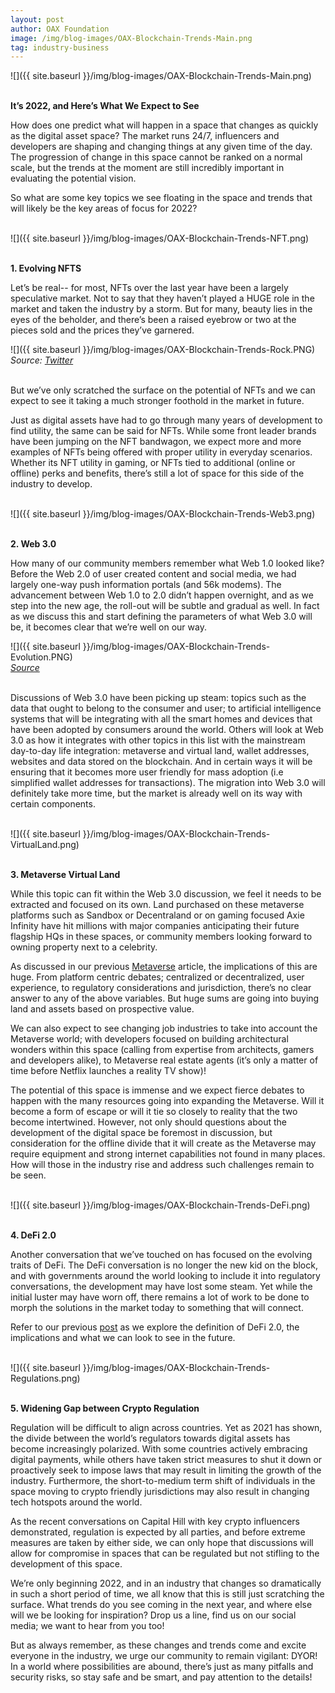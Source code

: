 ```yaml
---
layout: post
author: OAX Foundation
image: /img/blog-images/OAX-Blockchain-Trends-Main.png
tag: industry-business
---
```


![]({{ site.baseurl }}/img/blog-images/OAX-Blockchain-Trends-Main.png)

<br><b>It’s 2022, and Here’s What We Expect to See</b>

How does one predict what will happen in a space that changes as quickly as the digital asset space? The market runs 24/7, influencers and developers are shaping and changing things at any given time of the day. The progression of change in this space cannot be ranked on a normal scale, but the trends at the moment are still incredibly important in evaluating the potential vision.

So what are some key topics we see floating in the space and trends that will likely be the key areas of focus for 2022?<br><br>

![]({{ site.baseurl }}/img/blog-images/OAX-Blockchain-Trends-NFT.png)

<br><b>1. Evolving NFTS</b>

Let’s be real-- for most, NFTs over the last year have been a largely speculative market. Not to say that they haven’t played a HUGE role in the market and taken the industry by a storm. But for many, beauty lies in the eyes of the beholder, and there’s been a raised eyebrow or two at the pieces sold and the prices they’ve garnered.<br> 

![]({{ site.baseurl }}/img/blog-images/OAX-Blockchain-Trends-Rock.PNG)
<br><i>Source: <a href="https://twitter.com/etherrockprice/status/1458122870492737543">Twitter</a></i>

<br>But we’ve only scratched the surface on the potential of NFTs and we can expect to see it taking a much stronger foothold in the market in future. 

Just as digital assets have had to go through many years of development to find utility, the same can be said for NFTs. While some front leader brands have been jumping on the NFT bandwagon, we expect more and more examples of NFTs being offered with proper utility in everyday scenarios. Whether its NFT utility in gaming, or NFTs tied to additional (online or offline) perks and benefits, there’s still a lot of space for this side of the industry to develop.<br><br>

![]({{ site.baseurl }}/img/blog-images/OAX-Blockchain-Trends-Web3.png)

<br><b>2. Web 3.0</b>

How many of our community members remember what Web 1.0 looked like? Before the Web 2.0 of user created content and social media, we had largely one-way push information portals (and 56k modems). The advancement between Web 1.0 to 2.0 didn’t happen overnight, and as we step into the new age, the roll-out will be subtle and gradual as well. In fact as we discuss this and start defining the parameters of what Web 3.0 will be, it becomes clear that we’re well on our way.<br> 

![]({{ site.baseurl }}/img/blog-images/OAX-Blockchain-Trends-Evolution.PNG)
<br><i><a href="https://www.baselynk.com/web-3-0-explained/">Source</a></i>

<br>Discussions of Web 3.0 have been picking up steam: topics such as the data that ought to belong to the consumer and user; to artificial intelligence systems that will be integrating with all the smart homes and devices that have been adopted by consumers around the world. Others will look at Web 3.0 as how it integrates with other topics in this list with the mainstream day-to-day life integration: metaverse and virtual land, wallet addresses, websites and data stored on the blockchain. And in certain ways it will be ensuring that it becomes more user friendly for mass adoption (i.e simplified wallet addresses for transactions). The migration into Web 3.0 will definitely take more time, but the market is already well on its way with certain components.<br><br> 

![]({{ site.baseurl }}/img/blog-images/OAX-Blockchain-Trends-VirtualLand.png)

<br><b>3. Metaverse Virtual Land</b>

While this topic can fit within the Web 3.0 discussion, we feel it needs to be extracted and focused on its own. Land purchased on these metaverse platforms such as Sandbox or Decentraland or on gaming focused Axie Infinity have hit millions with major companies anticipating their future flagship HQs in these spaces, or community members looking forward to owning property next to a celebrity.

As discussed in our previous <a href="https://www.oax.org/2021/11/25/Exploring-The-Future-of-the-Metaverse.html">Metaverse</a>  article, the implications of this are huge. From platform centric debates; centralized or decentralized, user experience, to regulatory considerations and jurisdiction, there’s no clear answer to any of the above variables. But huge sums are going into buying land and assets based on prospective value. 

We can also expect to see changing job industries to take into account the Metaverse world; with developers focused on building architectural wonders within this space (calling from expertise from architects, gamers and developers alike), to Metaverse real estate agents (it’s only a matter of time before Netflix launches a reality TV show)!

The potential of this space is immense and we expect fierce debates to happen with the many resources going into expanding the Metaverse. Will it become a form of escape or will it tie so closely to reality that the two become intertwined. However, not only should questions about the development of the digital space be foremost in discussion, but consideration for the offline divide that it will create as the Metaverse may require equipment and strong internet capabilities not found in many places. How will those in the industry rise and address such challenges remain to be seen.<br><br>

![]({{ site.baseurl }}/img/blog-images/OAX-Blockchain-Trends-DeFi.png)

<br><b>4. DeFi 2.0</b>

Another conversation that we’ve touched on has focused on the evolving traits of DeFi. The DeFi conversation is no longer the new kid on the block, and with governments around the world looking to include it into regulatory conversations, the development may have lost some steam. Yet while the initial luster may have worn off, there remains a lot of work to be done to morph the solutions in the market today to something that will connect. 

Refer to our previous <a href="https://www.oax.org/2021/12/16/DeFi-2.0-Separating-the-Signal-from-the-Noise.html">post</a> as we explore the definition of DeFi 2.0, the implications and what we can look to see in the future.<br><br> 

![]({{ site.baseurl }}/img/blog-images/OAX-Blockchain-Trends-Regulations.png)

<br><b>5. Widening Gap between Crypto Regulation</b>

Regulation will be difficult to align across countries. Yet as 2021 has shown, the divide between the world’s regulators towards digital assets has become increasingly polarized. With some countries actively embracing digital payments, while others have taken strict measures to shut it down or proactively seek to impose laws that may result in limiting the growth of the industry. Furthermore, the short-to-medium term shift of individuals in the space moving to crypto friendly jurisdictions may also result in changing tech hotspots around the world. 

As the recent conversations on Capital Hill with key crypto influencers demonstrated, regulation is expected by all parties, and before extreme measures are taken by either side, we can only hope that discussions will allow for compromise in spaces that can be regulated but not stifling to the development of this space.

We’re only beginning 2022, and in an industry that changes so dramatically in such a short period of time, we all know that this is still just scratching the surface. What trends do you see coming in the next year, and where else will we be looking for inspiration? Drop us a line, find us on our social media; we want to hear from you too!

But as always remember, as these changes and trends come and excite everyone in the industry, we urge our community to remain vigilant: DYOR! In a world where possibilities are abound, there’s just as many pitfalls and security risks, so stay safe and be smart, and pay attention to the details!
